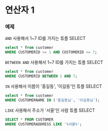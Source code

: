 # 연산자 1

### 예제

``AND`` 사용해서 1~7 ID를 가지는 튜플 SELECT
```sql
select * from customer
WHERE CUSTOMERID >= 1 AND CUSTOMERID <= 7;
```

``BETWEEN AND`` 사용해서  1~7 ID를 가지는 튜플 SELECT
```sql
select * from customer
WHERE CUSTOMERID BETWEEN 1 AND 7;
```

``IN`` 사용해서 이름이 '홍길동', '이길동'인 튜플 SELECT
```sql
select * from customer
WHERE CUSTOMERNAME IN ('홍길동님', '이길동님');
```

``LIKE`` 사용해서 주소가 '서울'인 사람 튜플 SELECT
```sql
SELECT * FROM CUSTOMER
WHERE CUSTOMERADDRESS LIKE '%서울%';
```

